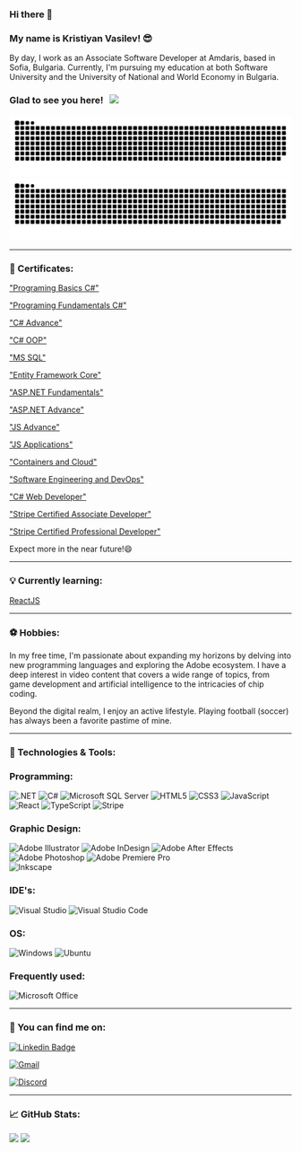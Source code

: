 ### Hi there 👋
### My name is Kristiyan Vasilev! 😎
By day, I work as an Associate Software Developer at Amdaris, based in Sofia, Bulgaria. Currently, I'm pursuing my education at both Software University and the University of National and World Economy in Bulgaria. 
### Glad to see you here! &nbsp; ![](https://visitor-badge.glitch.me/badge?page_id=KristyanVasilev)

![GitHub Snake Light](https://raw.githubusercontent.com/vassdeniss/vassdeniss/output/github-contribution-grid-snake.svg#gh-light-mode-only)
![GitHub Snake dark](https://raw.githubusercontent.com/vassdeniss/vassdeniss/output/github-contribution-grid-snake-dark.svg#gh-dark-mode-only)
____________________________________________________________________________________________________
### 📜 Certificates:
["Programing Basics C#"](https://softuni.bg/certificates/details/112169/98f78cb0)

["Programing Fundamentals C#"](https://softuni.bg/certificates/details/119981/e3af1434)

["C# Advance"](https://softuni.bg/certificates/details/123675/d6b1b69b)

["C# OOP"](https://softuni.bg/certificates/details/131006/cfd642fd)

["MS SQL"](https://softuni.bg/certificates/details/134972/a98eeda3)

["Entity Framework Core"](https://softuni.bg/certificates/details/138418/9bd08f03)

["ASP.NET Fundamentals"](https://softuni.bg/certificates/details/146514/f33c8f8b)

["ASP.NET Advance"](https://softuni.bg/certificates/details/152273/8809ccec)

["JS Advance"](https://softuni.bg/certificates/details/160149/868658e0)

["JS Applications"](https://softuni.bg/certificates/details/167802/6431dfd4)

["Containers and Cloud"](https://softuni.bg/certificates/details/174428/f011016b)

["Software Engineering and DevOps"](https://softuni.bg/certificates/details/183268/182e1ebd)

["C# Web Developer"](https://softuni.bg/certificates/details/183345/e8797985)

["Stripe Certified Associate Developer"](https://stripecertifications.credential.net/a4e6e2f1-7ba0-4132-a7cd-39a55f7dd2f1)

["Stripe Certified Professional Developer"](https://stripecertifications.credential.net/8ee0fe07-8ce8-4f7d-bbbc-236261b96e83#gs.5uxx1k)

Еxpect more in the near future!😄
____________________________________________________________________________________________________
### 💡 Currently learning:

[ReactJS](https://softuni.bg/trainings/4238/reactjs-october-2023)
____________________________________________________________________________________________________
### ⚽ Hobbies:
In my free time, I'm passionate about expanding my horizons by delving into new programming languages and exploring the Adobe ecosystem. I have a deep interest in video content that covers a wide range of topics, from game development and artificial intelligence to the intricacies of chip coding.

Beyond the digital realm, I enjoy an active lifestyle. Playing football (soccer) has always been a favorite pastime of mine.
_____________________________________________________________________________________________________
### 🔧 Technologies & Tools:
### Programming:
![.NET](https://img.shields.io/badge/.NET-512BD4?style=for-the-badge&logo=dotnet&logoColor=white)
![C#](https://img.shields.io/badge/c%23-%23239120.svg?style=for-the-badge&logo=c-sharp&logoColor=white)
![Microsoft SQL Server](https://img.shields.io/badge/Microsoft%20SQL%20Server-CC2927?style=for-the-badge&logo=microsoft%20sql%20server&logoColor=white)
![HTML5](https://img.shields.io/badge/html5-%23E34F26.svg?style=for-the-badge&logo=html5&logoColor=white)
![CSS3](https://img.shields.io/badge/css3-%231572B6.svg?style=for-the-badge&logo=css3&logoColor=white)
![JavaScript](https://img.shields.io/badge/javascript-%23323330.svg?style=for-the-badge&logo=javascript&logoColor=%23F7DF1E)
![React](https://img.shields.io/badge/react-%23FFA500.svg?style=for-the-badge&logo=react&logoColor=%23323330)
![TypeScript](https://img.shields.io/badge/typescript-%231572B6.svg?style=for-the-badge&logo=typescript&logoColor=%23ADD8E6)
![Stripe](https://img.shields.io/badge/stripe-%230069E3.svg?style=for-the-badge&logo=stripe&logoColor=white)

### Graphic Design:
  ![Adobe Illustrator](https://img.shields.io/badge/adobeillustrator-%23FF9A00.svg?style=for-the-badge&logo=adobeillustrator&logoColor=white)
  ![Adobe InDesign](https://img.shields.io/badge/Adobe%20InDesign-49021F?style=for-the-badge&logo=adobeindesign&logoColor=white)
  ![Adobe After Effects](https://img.shields.io/badge/Adobe%20After%20Effects-9999FF.svg?style=for-the-badge&logo=Adobe%20After%20Effects&logoColor=white)
  ![Adobe Photoshop](https://img.shields.io/badge/adobephotoshop-%2331A8FF.svg?style=for-the-badge&logo=adobephotoshop&logoColor=white)
  ![Adobe Premiere Pro](https://img.shields.io/badge/Adobe%20Premiere%20Pro-9999FF.svg?style=for-the-badge&logo=Adobe%20Premiere%20Pro&logoColor=white)  
  ![Inkscape](https://img.shields.io/badge/Inkscape-e0e0e0?style=for-the-badge&logo=inkscape&logoColor=080A13)

### IDE's:
  ![Visual Studio](https://img.shields.io/badge/Visual%20Studio-5C2D91.svg?style=for-the-badge&logo=visual-studio&logoColor=white)
  ![Visual Studio Code](https://img.shields.io/badge/Visual%20Studio%20Code-0078d7.svg?style=for-the-badge&logo=visual-studio-code&logoColor=white)
  
### OS:
  ![Windows](https://img.shields.io/badge/Windows-0078D6?style=for-the-badge&logo=windows&logoColor=white)
  ![Ubuntu](https://img.shields.io/badge/Ubuntu-E95420?style=for-the-badge&logo=ubuntu&logoColor=white)
  
### Frequently used:
  ![Microsoft Office](https://img.shields.io/badge/Microsoft_Office-D83B01?style=for-the-badge&logo=microsoft-office&logoColor=white)
_____________________________________________________________________________________________________
### 💬 You can find me on:

[![Linkedin Badge](https://img.shields.io/badge/-LinkedIn-0e76a8?style=for-the-badge&logo=Linkedin&logoColor=white)](https://www.linkedin.com/in/kristiyan-vasilev-754ba221a/)

[![Gmail](https://img.shields.io/badge/Gmail-D14836?style=for-the-badge&logo=gmail&logoColor=white)](mailto:kristiyanvasilev02@gmail.com)

[![Discord](https://img.shields.io/badge/Discord-%237289DA?style=for-the-badge&logo=discord&logoColor=white)](https://discord.com/users/kriskata#1376)

_____________________________________________________________________________________________________
### 📈 GitHub Stats:
<img align="center" src="https://github-readme-stats.vercel.app/api?username=KristyanVasilev&theme=gotham"/> <img align="center" src="https://github-readme-stats.vercel.app/api/top-langs/?username=KristyanVasilev&theme=gotham" />
